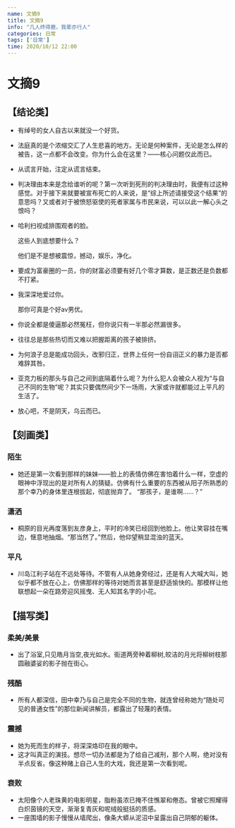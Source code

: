 ```yaml
---
name: 文摘9
title: 文摘9
info: "几人终得鹿，我辈亦行人"
categories: 日常
tags: ['日常']
time: 2020/10/12 22:00
---
```


# 文摘9

## 【结论类】

- 有绰号的女人自古以来就没一个好货。

- 法庭真的是个浓缩交汇了人生悲喜的地方。无论是何种案件，无论是怎么样的被告，这一点都不会改变。你为什么会在这里？——核心问题仅此而已。

- 从谎言开始，注定从谎言结束。

- 判决理由本来是念给谁听的呢？第一次听到死刑的判决理由时，我便有过这种感觉。对于接下来就要被宣布死亡的人来说，是“综上所述请接受这个结果”的意思吗？又或者对于被愤怒驱使的死者家属与市民来说，可以以此一解心头之恨吗？

- 哈利扫视成排围观者的脸。

  这些人到底想要什么？

  他们是不是想被震惊，撼动，娱乐，净化。

- 要成为富豪圈的一员，你的财富必须要有好几个零才算数，是正数还是负数都不打紧。

- 我深深地爱过你。

  那你可真是个好av男优。

- 你说全都是傻逼那必然冤枉，但你说只有一半那必然漏很多。

- 往往总是那些热切而又难以把握距离的孩子被排挤。

- 为何浪子总是能成功回头，改邪归正，世界上任何一份自诩正义的暴力是否都难辞其咎。

- 亚克力板的那头与自己之间到底隔着什么呢？为什么犯人会被众人视为“与自己不同的生物”呢？其实只要偶然间少下一场雨，大家或许就都能过上平凡的生活了。

- 放心吧，不是阴天，乌云而已。

## 【刻画类】

### 陌生

- 她还是第一次看到那样的妹妹——脸上的表情仿佛在害怕着什么一样，空虚的眼神中浮现出的是对所有人的猜疑。仿佛有什么重要的东西被从阳子所熟悉的那个幸乃的身体里连根拔起，彻底抛弃了。
  “那孩子，是谁啊……？”

### 潇洒

- 桐原的目光再度落到友彦身上，平时的冷笑已经回到他脸上。他让笑容挂在嘴边，惬意地抽烟。“那当然了。”然后，他仰望稍显混浊的蓝天。

### 平凡

- 川岛江利子站在不远处等待。不管有人从她身旁经过，还是有人大喊大叫，她似乎都不放在心上，仿佛那样的等待对她而言甚至是舒适愉快的。那模样让他联想起一朵在路旁迎风摇曳、无人知其名字的小花。

## 【描写类】

### 柔美/美景

- 出了浴室,只见皓月当空,夜光如水。街道两旁种着柳树,皎洁的月光将柳树枝那圆融婆娑的影子抛在街心。

### 残酷

- 所有人都深信，田中幸乃与自己是完全不同的生物，就连曾经称她为“随处可见的普通女性”的那位新闻讲解员，都露出了轻蔑的表情。

### 震撼

- 她为死而生的样子，将深深烙印在我的眼中。
- 这才叫真正的演技。想尽一切办法都是为了给自己减刑，那个人啊，绝对没有半点反省。像这种赌上自己人生的大戏，我还是第一次看到呢。

### 衰败

- 太阳像个人老珠黄的电影明星，脂粉虽浓已掩不住憔翠和倦态。曾被它照耀得白炽茵镜的天空，渐渐复青灰和呢绒般挺括的质感。
- 一座围墙的影子慢慢从墙爬出，像条大蟒从泥沼中呈露出自己阴郁的躯体。